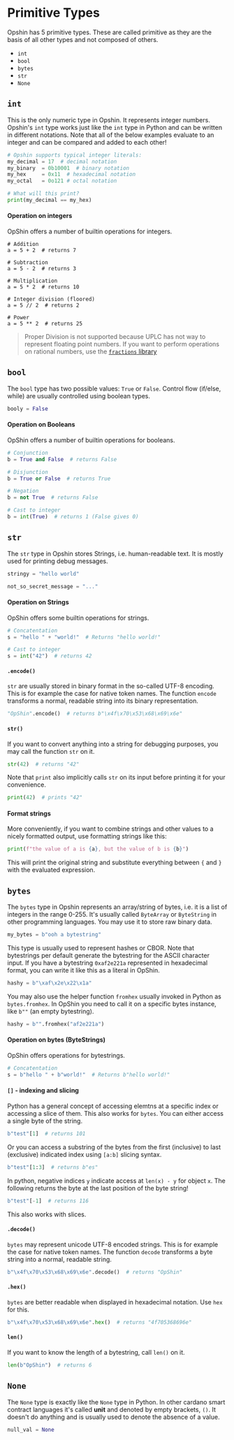 # Primitive Types

<!-- >**Note:** This is covers -->

Opshin has 5 primitive types.
These are called primitive as they are the basis of all other types
and not composed of others.

- `int`
- `bool`
- `bytes`
- `str`
- `None`

## `int`

This is the only numeric type in Opshin.
It represents integer numbers.
Opshin's `int` type works just like the `int` type in Python and can be written in different notations.
Note that all of the below examples evaluate to an integer and can be compared and added to each other!

```python
# Opshin supports typical integer literals:
my_decimal = 17  # decimal notation
my_binary  = 0b10001  # binary notation
my_hex     = 0x11  # hexadecimal notation
my_octal   = 0o121 # octal notation

# What will this print?
print(my_decimal == my_hex)
```

#### Operation on integers

OpShin offers a number of builtin operations for integers.

```
# Addition
a = 5 + 2  # returns 7

# Subtraction
a = 5 - 2  # returns 3

# Multiplication
a = 5 * 2  # returns 10

# Integer division (floored)
a = 5 // 2  # returns 2

# Power
a = 5 ** 2  # returns 25
```

> Proper Division is not supported because UPLC has not way to represent floating point numbers.
> If you want to perform operations on rational numbers, use the [`fractions` library](https://opshin.opshin.dev/opshin/std/fractions.html)

## `bool`

The `bool` type has two possible values: `True` or `False`.
Control flow (if/else, while) are usually controlled using boolean types.

```python
booly = False
```

#### Operation on Booleans

OpShin offers a number of builtin operations for booleans.

```python
# Conjunction
b = True and False  # returns False

# Disjunction
b = True or False  # returns True

# Negation
b = not True  # returns False

# Cast to integer
b = int(True)  # returns 1 (False gives 0)
```

## `str`

The `str` type in Opshin stores Strings, i.e. human-readable text.
It is mostly used for printing debug messages.

```python
stringy = "hello world"

not_so_secret_message = "..."
```

#### Operation on Strings

OpShin offers some builtin operations for strings.

```python
# Concatentation
s = "hello " + "world!"  # Returns "hello world!"

# Cast to integer
s = int("42")  # returns 42
```

#### `.encode()`

`str` are usually stored in binary format in the so-called UTF-8 encoding.
This is for example the case for native token names.
The function `encode` transforms a normal, readable string into its binary representation.

```python
"OpShin".encode()  # returns b"\x4f\x70\x53\x68\x69\x6e"
```

#### `str()`

If you want to convert anything into a string for debugging purposes, you may call the function `str` on it.

```python
str(42)  # returns "42"
```

Note that `print` also implicitly calls `str` on its input before printing it for your convenience.

```python
print(42)  # prints "42"
```

#### Format strings

More conveniently, if you want to combine strings and other values to a nicely formatted output,
use formatting strings like this:

```python
print(f"the value of a is {a}, but the value of b is {b}")
```

This will print the original string and substitute everything between `{` and `}`
with the evaluated expression.

## `bytes`

The `bytes` type in Opshin represents an array/string of bytes, i.e. it is a list of integers in the range 0-255.
It's usually called `ByteArray` or `ByteString` in other programming languages.
You may use it to store raw binary data.

```python
my_bytes = b"ooh a bytestring"
```

This type is usually used to represent hashes or CBOR.
Note that bytestrings per default generate the bytestring for the ASCII character input.
If you have a bytestring `0xaf2e221a` represented in hexadecimal format, you can write it like this as a literal in OpShin.

```python
hashy = b"\xaf\x2e\x22\x1a"
```

You may also use the helper function `fromhex` usually invoked in Python as `bytes.fromhex`. In OpShin you need to call it on a specific bytes instance, like `b""` (an empty bytestring).

```python
hashy = b"".fromhex("af2e221a")
```

#### Operation on bytes (ByteStrings)

OpShin offers operations for bytestrings.

```python
# Concatentation
s = b"hello " + b"world!"  # Returns b"hello world!"
```

#### `[]` - indexing and slicing

Python has a general concept of accessing elemtns at a specific index or accessing a slice of them.
This also works for `bytes`. You can either access a single byte of the string.

```python
b"test"[1]  # returns 101
```

Or you can access a substring of the bytes from the first (inclusive) to last (exclusive) indicated
index using `[a:b]` slicing syntax.

```python
b"test"[1:3]  # returns b"es"
```

In python, negative indices `y` indicate access at `len(x) - y` for object `x`.
The following returns the byte at the last position of the byte string!

```python
b"test"[-1]  # returns 116
```

This also works with slices.

#### `.decode()`

`bytes` may represent unicode UTF-8 encoded strings.
This is for example the case for native token names.
The function `decode` transforms a byte string into a normal, readable string.

```python
b"\x4f\x70\x53\x68\x69\x6e".decode()  # returns "OpShin"
```

#### `.hex()`

`bytes` are better readable when displayed in hexadecimal notation.
Use `hex` for this.

```python
b"\x4f\x70\x53\x68\x69\x6e".hex()  # returns "4f705368696e"
```

#### `len()`

If you want to know the length of a bytestring, call `len()` on it.

```python
len(b"OpShin")  # returns 6
```



## `None`

The `None` type is exactly like the `None` type in Python.
In other cardano smart contract languages it's called **unit** and denoted by empty brackets, `()`.
It doesn't do anything and is usually used to denote the absence of a value.

```python
null_val = None
```
